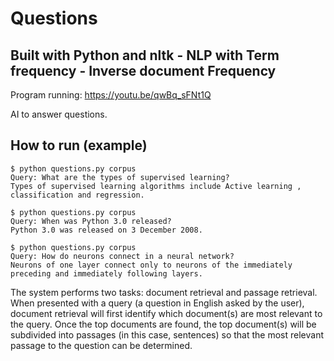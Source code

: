 
# Questions

## Built with Python and nltk - NLP with Term frequency - Inverse document Frequency
Program running: https://youtu.be/qwBq_sFNt1Q

AI to answer questions.

## How to run (example)

```
$ python questions.py corpus
Query: What are the types of supervised learning?
Types of supervised learning algorithms include Active learning , classification and regression.

$ python questions.py corpus
Query: When was Python 3.0 released?
Python 3.0 was released on 3 December 2008.

$ python questions.py corpus
Query: How do neurons connect in a neural network?
Neurons of one layer connect only to neurons of the immediately preceding and immediately following layers.

```

The system performs two tasks: document retrieval and passage retrieval. When presented with a query (a question in English asked by the user), document retrieval will first identify which document(s) are most relevant to the query. Once the top documents are found, the top document(s) will be subdivided into passages (in this case, sentences) so that the most relevant passage to the question can be determined.


